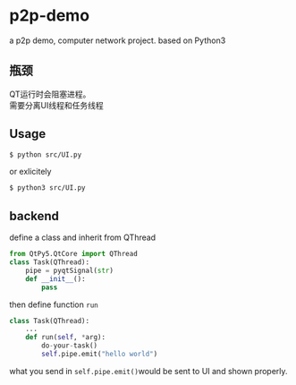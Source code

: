 # p2p-demo
a p2p demo, computer network project.
based on Python3
## 瓶颈
QT运行时会阻塞进程。  
需要分离UI线程和任务线程
## Usage
``` sh
$ python src/UI.py
```

or exlicitely

``` sh
$ python3 src/UI.py
```

## backend
define a class and inherit from QThread
``` python
from QtPy5.QtCore import QThread
class Task(QThread):
    pipe = pyqtSignal(str)
    def __init__():
        pass
```
then define function `run`

``` python
class Task(QThread):
    ...
    def run(self, *arg):
        do-your-task()
        self.pipe.emit("hello world")
```
what you send in `self.pipe.emit()`would be sent to UI and shown properly.